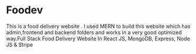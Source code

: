 # Foodev
This is a food delivery website . I used MERN to build this website which has admin,frontend and backend folders and works in a very good optimized way.Full Stack Food Delivery Website In React JS, MongoDB, Express, Node JS & Stripe

